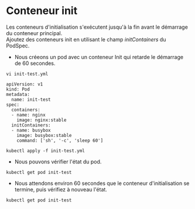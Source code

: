 # Conteneur init
Les conteneurs d'initialisation s'exécutent jusqu'à la fin avant le démarrage du conteneur principal.<br>
Ajoutez des conteneurs init en utilisant le champ *initContainers* du PodSpec.<br>

- Nous créeons un pod avec un conteneur Init qui retarde le démarrage de 60 secondes.
```
vi init-test.yml
```

```
apiVersion: v1
kind: Pod
metadata:
  name: init-test
spec:
  containers:
  - name: nginx
    image: nginx:stable
  initContainers:
  - name: busybox
    image: busybox:stable
    command: ['sh', '-c', 'sleep 60']
```

```
kubectl apply -f init-test.yml
```

- Nous pouvons vérifier l'état du pod.
```
kubectl get pod init-test
```

- Nous attendons environ 60 secondes que le conteneur d'initialisation se termine, puis vérifiez à nouveau l'état.
```
kubectl get pod init-test
```